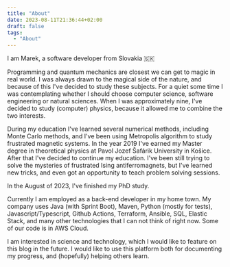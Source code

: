 ```yaml
---
title: "About"
date: 2023-08-11T21:36:44+02:00
draft: false
tags:
  - "About"
---
```

I am Marek, a software developer from Slovakia 🇸🇰

Programming and quantum mechanics are closest we can get to magic in real world. I was always drawn to the magical side of the nature, and because of this I've decided to study these subjects. For a quiet some time I was contemplating whether I should choose computer science, software engineering or natural sciences. When I was approximately nine, I've decided to study (computer) physics, because it allowed me to combine the two interests.

During my education I've learned several numerical methods, including Monte Carlo methods, and I've been using Metropolis algorithm to study frustrated magnetic systems. In the year 2019 I've earned my Master degree in theoretical physics at Pavol Jozef Šafárik University in Košice. After that I've decided to continue my education. I've been still trying to solve the mysteries of frustrated Ising antiferromagnets, but I've learned new tricks, and even got an opportunity to teach problem solving sessions.

In the August of 2023, I've finished my PhD study.

Currently I am employed as a back-end developer in my home town. My company uses Java (with Sprint Boot), Maven, Python (mostly for tests), Javascript/Typescript, Github Actions, Terraform, Ansible, SQL, Elastic Stack, and many other technologies that I can not think of right now. Some of our code is in AWS Cloud.

I am interested in science and technology, which I would like to feature on this blog in the future. I would like to use this platform both for documenting my progress, and (hopefully) helping others learn.
